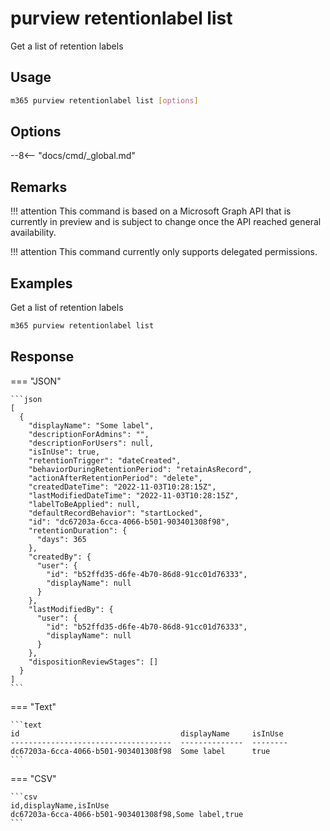 # purview retentionlabel list

Get a list of retention labels

## Usage

```sh
m365 purview retentionlabel list [options]
```

## Options

--8<-- "docs/cmd/_global.md"

## Remarks

!!! attention
    This command is based on a Microsoft Graph API that is currently in preview and is subject to change once the API reached general availability.

!!! attention
    This command currently only supports delegated permissions.

## Examples

Get a list of retention labels

```sh
m365 purview retentionlabel list
```

## Response

=== "JSON"

    ```json
    [
      {
        "displayName": "Some label",
        "descriptionForAdmins": "",
        "descriptionForUsers": null,
        "isInUse": true,
        "retentionTrigger": "dateCreated",
        "behaviorDuringRetentionPeriod": "retainAsRecord",
        "actionAfterRetentionPeriod": "delete",
        "createdDateTime": "2022-11-03T10:28:15Z",
        "lastModifiedDateTime": "2022-11-03T10:28:15Z",
        "labelToBeApplied": null,
        "defaultRecordBehavior": "startLocked",
        "id": "dc67203a-6cca-4066-b501-903401308f98",
        "retentionDuration": {
          "days": 365
        },
        "createdBy": {
          "user": {
            "id": "b52ffd35-d6fe-4b70-86d8-91cc01d76333",
            "displayName": null
          }
        },
        "lastModifiedBy": {
          "user": {
            "id": "b52ffd35-d6fe-4b70-86d8-91cc01d76333",
            "displayName": null
          }
        },
        "dispositionReviewStages": []
      }
    ]
    ```

=== "Text"

    ```text
    id                                    displayName     isInUse
    ------------------------------------  --------------  --------
    dc67203a-6cca-4066-b501-903401308f98  Some label      true
    ```

=== "CSV"

    ```csv
    id,displayName,isInUse
    dc67203a-6cca-4066-b501-903401308f98,Some label,true
    ```
